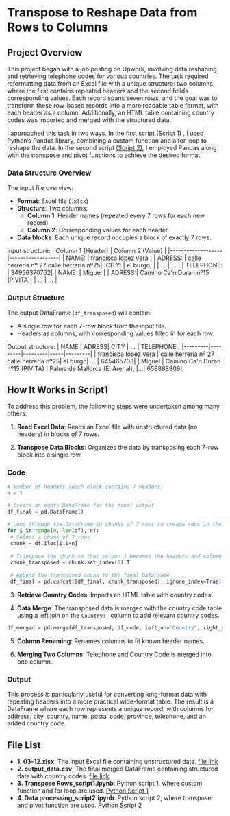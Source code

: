 # Transpose to Reshape Data from Rows to Columns
## Project Overview
This project began with a job posting on Upwork, involving data reshaping and retrieving telephone codes for various countries. The task required reformatting data from an Excel file with a unique structure: two columns, where the first contains repeated headers and the second holds corresponding values. Each record spans seven rows, and the goal was to transform these row-based records into a more readable table format, with each header as a column. Additionally, an HTML table containing country codes was imported and merged with the structured data. 

I approached this task in two ways. In the first script [(Script 1)](https://github.com/rumana-amin/Data-Transformation-Cleaning-Wrangling/blob/main/Transpose%20to%20Reshape%20data%20from%20rows%20to%20columns/Transpose%20Rows_script1.ipynb)
, I used Python’s Pandas library, combining a custom function and a for loop to reshape the data. In the second script [(Script 2)](https://github.com/rumana-amin/Data-Transformation-Cleaning-Wrangling/blob/main/Transpose%20to%20Reshape%20data%20from%20rows%20to%20columns/Data_processing_script2.ipynb), I employed Pandas along with the transpose and pivot functions to achieve the desired format.
### Data Structure Overview
The input file overview:
- **Format**: Excel file (`.xlsx`)
- **Structure**: Two columns:
  - **Column 1**: Header names (repeated every 7 rows for each new record)
  - **Column 2**: Corresponding values for each header
- **Data blocks**: Each unique record occupies a block of exactly 7 rows.

 Input structure:
| Column 1 (Header) | Column 2 (Value) |
|-------------------|------------------|
| NAME:          	| francisca lopez vera           |
| ADRESS:         	 | calle herreria nº 27 calle herreria nº25|
|CITY: | el burgo, |
| ...               | ...              |
| TELEPHONE: | 34956370762|
| NAME: | Miguel |
| ADRESS:| Camino Ca'n Duran nº15 (PIVITA)|
| ...               | ...              |

### Output Structure

The output DataFrame (`df_transposed`) will contain:
- A single row for each 7-row block from the input file.
- Headers as columns, with corresponding values filled in for each row.

Output structure:
| NAME | ADRESS| CITY | ... | TELEPHONE |
|---------|---------|---------|-----|---------|
| francisca lopez vera  | calle herreria nº 27 calle herreria nº25| el burgo| ... | 645465703|
| Miguel | Camino Ca'n Duran nº15 (PIVITA) | Palma de Mallorca (El Arenal), |…| 658888909|


## How It Works in Script1
To address this problem, the following steps were undertaken among many others:
1. **Read Excel Data**:  Reads an Excel file with unstructured data (no headers) in blocks of 7 rows.
   
2. **Transpose Data Blocks**: Organizes the data by transposing each 7-row block into a single row
### Code
   ```python
# Number of headers (each block contains 7 headers)
n = 7

# Create an empty DataFrame for the final output
df_final = pd.DataFrame()

# Loop through the DataFrame in chunks of 7 rows to create rows in the final DataFrame
for i in range(0, len(df), n):
    # Select a chunk of 7 rows
    chunk = df.iloc[i:i+n]
    
    # Transpose the chunk so that column 1 becomes the headers and column 2 becomes values
    chunk_transposed = chunk.set_index(0).T
    
    # Append the transposed chunk to the final DataFrame
    df_final = pd.concat([df_final, chunk_transposed], ignore_index=True)

```

3. **Retrieve Country Codes**: Imports an HTML table with country codes.

4. **Data Merge**: The transposed data is merged with the country code table using a left join on the `Country: ` column to add relevant country codes.

```python
df_merged = pd.merge(df_transposed, df_code, left_on="Country", right_on="COUNTRY", how="left")
```

5. **Column Renaming**: Renames columns to fit known header names.

6. **Merging Two Columns**: Telephone and Country Code is merged into one column.
  



### Output
This process is particularly useful for converting long-format data with repeating headers into a more practical wide-format table. The result is a DataFrame where each row represents a unique record, with columns for address, city, country, name, postal code, province, telephone, and an added country code.

## File List
- **1. 03-12.xlsx**: The input Excel file containing unstructured data. [file link]( https://github.com/rumana-amin/Data-Transformation-Cleaning-Wrangling/blob/main/Transpose%20to%20Reshape%20data%20from%20rows%20to%20columns/03-12.xlsx)
- **2. output_data.csv**: The final merged DataFrame containing structured data with country codes. [file link](https://github.com/rumana-amin/Data-Transformation-Cleaning-Wrangling/blob/main/Transpose%20to%20Reshape%20data%20from%20rows%20to%20columns/output_data.csv)
- **3. Transpose Rows_script1.ipynb**: Python script 1, where custom function and for loop are used. [Python Script 1](https://github.com/rumana-amin/Data-Transformation-Cleaning-Wrangling/blob/main/Transpose%20to%20Reshape%20data%20from%20rows%20to%20columns/Transpose%20Rows_script1.ipynb)
- **4. Data processing_script2.ipynb**: Python script 2, where transpose and pivot function are used. [Python Script 2](https://github.com/rumana-amin/Data-Transformation-Cleaning-Wrangling/blob/main/Transpose%20to%20Reshape%20data%20from%20rows%20to%20columns/Data_processing_script2.ipynb)
